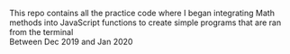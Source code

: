 This repo contains all the practice code where I began integrating Math methods into JavaScript functions to create simple programs that are ran from the terminal<br>
Between Dec 2019 and Jan 2020